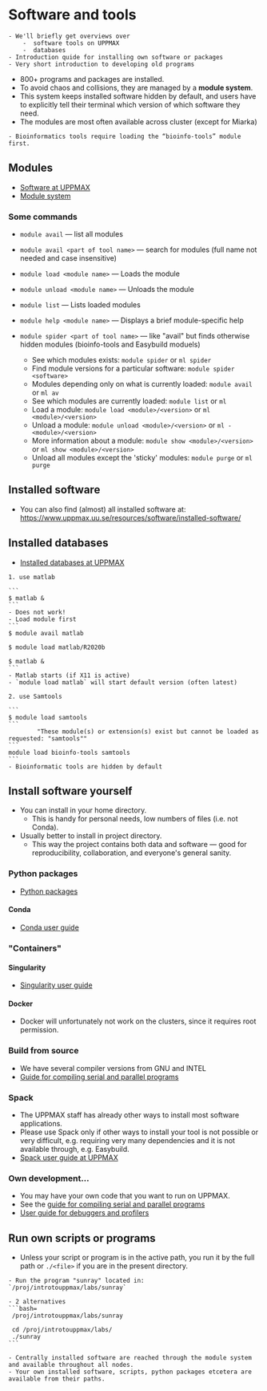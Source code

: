 # Software and tools
```{objectives}
- We'll briefly get overviews over 
    -  software tools on UPPMAX
    -  databases
- Introduction quide for installing own software or packages
- Very short introduction to developing old programs
```

- 800+ programs and packages are installed.
- To avoid chaos and collisions, they are managed by a **module system**.
- This system keeps installed software hidden by default, and users have to explicitly tell their terminal which version of which software they need.
- The modules are most often available across cluster (except for Miarka)


```{note}
- Bioinformatics tools require loading the “bioinfo-tools” module first.
```

## Modules

- [Software at UPPMAX](https://www.uppmax.uu.se/resources/software/)
- [Module system](https://www.uppmax.uu.se/resources/software/module-system/)

### Some commands

- `module avail`  — list all modules

- `module avail <part of tool name>` — search for modules (full name not needed and case insensitive)

- `module load <module name>` — Loads the module

- `module unload <module name>` — Unloads the module

- `module list` — Lists loaded modules

- `module help <module name>` — Displays a brief module-specific help
 
- `module spider <part of tool name>` — like "avail" but finds otherwise hidden modules (bioinfo-tools and Easybuild moduels)

    - See which modules exists: ``module spider`` or ``ml spider``
    - Find module versions for a particular software: ``module spider <software>``
    - Modules depending only on what is currently loaded: ``module avail`` or ``ml av``
    - See which modules are currently loaded: ``module list`` or ``ml``
    - Load a module: ``module load <module>/<version>`` or ``ml <module>/<version>``
    - Unload a module: ``module unload <module>/<version>`` or ``ml -<module>/<version>``
    - More information about a module: ``module show <module>/<version>`` or ``ml show <module>/<version>``
    - Unload all modules except the 'sticky' modules: ``module purge`` or ``ml purge``


## Installed software
- You can also find (almost) all installed software at:
    <https://www.uppmax.uu.se/resources/software/installed-software/>
  
## Installed databases
- [Installed databases at UPPMAX](https://www.uppmax.uu.se/resources/databases/)
    
``````{challenge} Hands on using a tool
1. use matlab

```
$ matlab &
```
- Does not work!
- Load module first
```
$ module avail matlab

$ module load matlab/R2020b

$ matlab &
```
- Matlab starts (if X11 is active)
- `module load matlab` will start default version (often latest)

2. use Samtools

```
$ module load samtools
```
        "These module(s) or extension(s) exist but cannot be loaded as requested: "samtools""
```
module load bioinfo-tools samtools
```
- Bioinformatic tools are hidden by default

``````

## Install software yourself
- You can install in your home directory.
  - This is handy for personal needs, low numbers of files (i.e. not Conda).
- Usually better to install in project directory.
  - This way the project contains both data and software — good for reproducibility, collaboration, and everyone's general sanity.

### Python packages
- [Python packages](https://uppmax.uu.se/support/user-guides/python-user-guide/)

#### Conda
- [Conda user guide](https://www.uppmax.uu.se/support/user-guides/conda-user-guide/)

### "Containers"
#### Singularity
- [Singularity user guide](https://www.uppmax.uu.se/support/user-guides/singularity-user-guide/)

#### Docker
- Docker will unfortunately not work on the clusters, since it requires root permission.

### Build from source
- We have several compiler versions from GNU and INTEL
- [Guide for compiling serial and parallel programs](https://www.uppmax.uu.se/support/user-guides/mpi-and-openmp-user-guide/)
    
### Spack
- The UPPMAX staff has already other ways to install most software applications. 
- Please use Spack only if other ways to install your tool is not possible or very difficult, e.g. requiring very many dependencies and it is not available through, e.g. Easybuild.
- [Spack user guide at UPPMAX](https://www.uppmax.uu.se/support/user-guides/spack-on-uppmax/)

### Own development...
- You may have your own code that you want to run on UPPMAX.
- See the [guide for compiling serial and parallel programs](https://www.uppmax.uu.se/support/user-guides/mpi-and-openmp-user-guide/)
- [User guide for debuggers and profilers](https://www.uppmax.uu.se/support/user-guides/debuggers-and-profiling-tools/)

## Run own scripts or programs
- Unless your script or program is in the active path, you run it by the full path or `./<file>` if you are in the present directory.

```{challenge} Demo: Run a Fortran program 
- Run the program "sunray" located in: `/proj/introtouppmax/labs/sunray`
```
``````{solution}
- 2 alternatives
```bash=
 /proj/introtouppmax/labs/sunray
 
 cd /proj/introtouppmax/labs/
 ./sunray
```
``````

```{keypoints}
- Centrally installed software are reached through the module system and available throughout all nodes.
- Your own installed software, scripts, python packages etcetera are available from their paths.
```
